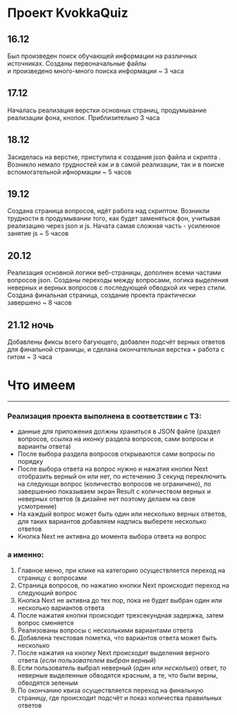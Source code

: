# Проект KvokkaQuiz

## 16.12

Был произведен поиск обучающей информации на различных источниках. Созданы первоначальные файлы\
и произведено много-много поиска информации ~ 3 часа

## 17.12

Началась реализация верстки основных страниц, продумывание реализации фона, кнопок. Приблизительно 3 часа

## 18.12

Засиделась на верстке, приступила к создания json файла и скрипта . Возникло немало трудностей как и в самой реализации,
так и в поиске вспомогательной ифнормации ~ 5 часов

## 19.12

Создана страница вопросов, идёт работа над скриптом. Возникли трудности в продумывании того, как будет заменяться фон, 
учитывая реализацию через json и js.
Начата самая сложная часть - усиленное занятие js ~ 5 часов

## 20.12

Реализация основной логики веб-страницы, дополнен всеми частами вопросов json. Созданы переходы между вопросами, логика выделения неверных и 
верных вопросов с последующей обводкой их через стили. Создана финальная страница, создание проекта практически завершено ~ 8 часов

## 21.12 ночь

Добавлены фиксы всего багующего, добавлен подсчёт верных ответов для финальной страницы, и сделана окончательная верстка + работа с гитом ~ 3 часа

# Что имеем
---

### Реализация проекта выполнена в соответствии с ТЗ:
- данные для приложения должны храниться в JSON файле (раздел вопросов, ссылка на иконку раздела вопросов, сами вопросы и варианты ответа)
- После выбора раздела вопросов открываются сами вопросы по порядку
- После выбора ответа на вопрос нужно и нажатия кнопки Next отобразить верный он или нет, по истечению 3 секунд переключить на следующи вопрос (количество вопросов не ограничено), по завершению показываем экран Result с количеством верных и неверных ответов (в дизайне нет поэтому делаем на свое усмотрение)
- На каждый вопрос может быть один или несколько верных ответов, для таких вариантов добавляем надпись выберете несколько ответов
- Кнопка Next не активна до момента выбора ответа на вопрос


 ### а именно:
 1. Главное меню, при клике на категорию осуществляется переход на страницу с вопросами
 2. Страница вопросов, по нажатию кнопки Next происходит переход на следующий вопрос
 3. Кнопка Next не активна до тех пор, пока не будет выбран один или несколько вариантов ответа
 4. После нажатия кнопки происходит трехсекундная задержка, затем вопрос сменяется
 5. Реализованы вопросы с несколькими вариантами ответа
 6. Добавлена текстовая пометка, что вариантов ответа может быть несколько
 7. После нажатия на кнопку Next происходит выделения верного ответа (_если пользователем выбран верный_)
 8. Если пользователь выбрал неверный (_один или несколько_) ответ, то неверные выделенные обводятся красным, а те, что были верны, обводятся зеленым
 9. По окончанию квиза осуществляется переход на финальную страницу, где происходит подсчёт и показ количества правильных ответов
 
